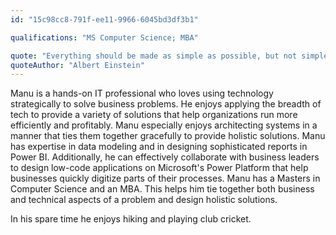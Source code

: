 ```yaml
---
id: "15c98cc8-791f-ee11-9966-6045bd3df3b1"

qualifications: "MS Computer Science; MBA"

quote: "Everything should be made as simple as possible, but not simpler."
quoteAuthor: "Albert Einstein"
---
```


Manu is a hands-on IT professional who loves using technology strategically to solve business problems. He enjoys applying the breadth of tech to provide a variety of solutions that help organizations run more efficiently and profitably. Manu especially enjoys architecting systems in a manner that ties them together gracefully to provide holistic solutions. Manu has expertise in data modeling and in designing sophisticated reports in Power BI. Additionally, he can effectively collaborate with business leaders to design low-code applications on Microsoft's Power Platform that help businesses quickly digitize parts of their processes. Manu has a Masters in Computer Science and an MBA. This helps him tie together both business and technical aspects of a problem and design holistic solutions. 

In his spare time he enjoys hiking and playing club cricket. 
